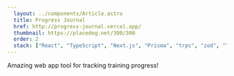 ```yaml
---
  layout: ../components/Article.astro
  title: Progress Journal
  href: http://progress-journal.vercel.app/
  thumbnail: https://placedog.net/300/300
  order: 2
  stack: ["React", "TypeScript", "Next.js", "Prisma", "trpc", "zod", "TailwindCSS"]
---
```


Amazing web app tool for tracking training progress!
